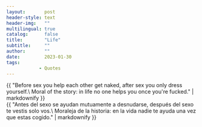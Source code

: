 ```yaml
---
layout:       post
header-style: text
header-img:   ""
multilingual: true
catalog:      false
title:        "Life"
subtitle:     ""
author:       ""
date:         2023-01-30 
tags:
            - Quotes
---
```


<div class="en post-container">
    {{ "Before sex you help each other get naked, after sex you only dress yourself.\
    Moral of the story: in life no one helps you once you're fucked." | markdownify }}
</div>

<div class="es post-container">
    {{ "Antes del sexo se ayudan mutuamente a desnudarse, después del sexo te vestis solo vos.\
    Moraleja de la historia: en la vida nadie te ayuda una vez que estas cogido." | markdownify }}
</div>
